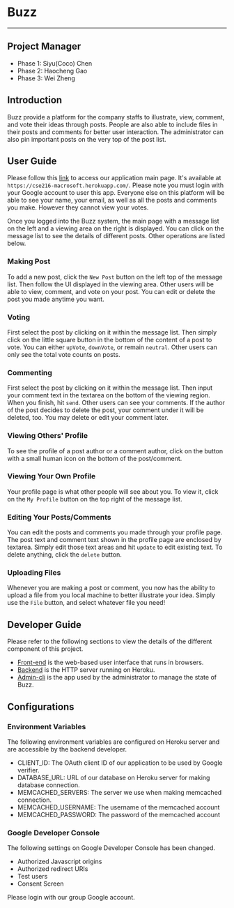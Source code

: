 # Buzz
---

## Project Manager
- Phase 1: Siyu(Coco) Chen
- Phase 2: Haocheng Gao
- Phase 3: Wei Zheng

## Introduction
Buzz provide a platform for the company staffs to illustrate, view, comment,
and vote their ideas through posts. People are also able to include files in their posts and comments for better user interaction. The administrator can also pin important
posts on the very top of the post list.

## User Guide
Please follow this [link](https://cse216-macrosoft.herokuapp.com/) to access
our application main page.  It's available at `https://cse216-macrosoft.herokuapp.com/`.
Please note you must login with your Google account to user this app. Everyone
else on this platform will be able to see your name, your email, as well as
all the posts and comments you make.  However they cannot view your votes.

Once you logged into the Buzz system, the main page with a message list on
the left and a viewing area on the right is displayed.  You can click on the
message list to see the details of different posts.  Other operations are listed
below.

### Making Post
To add a new post, click the `New Post` button on the left top of the message
list. Then follow the UI displayed in the viewing area. Other users will be
able to view, comment, and vote on your post.  You can edit or delete the post
you made anytime you want. 

### Voting
First select the post by clicking on it within the message list.  Then simply
click on the little square button in the bottom of the content of a post to
vote.  You can either `upVote`, `downVote`, or remain `neutral`.  Other users
can only see the total vote counts on posts.

### Commenting
First select the post by clicking on it within the message list.  Then input
your comment text in the textarea on the bottom of the viewing region.  When
you finish, hit `send`.  Other users can see your comments.  If the author of
the post decides to delete the post, your comment under it will be deleted,
too. You may delete or edit your comment later.

### Viewing Others' Profile
To see the profile of a post author or a comment author, click on the button
with a small human icon on the bottom of the post/comment.

### Viewing Your Own Profile
Your profile page is what other people will see about you.  To view it, click
on the `My Profile` button on the top right of the message list.

### Editing Your Posts/Comments
You can edit the posts and comments you made through your profile page.  The
post text and comment text shown in the profile page are enclosed by textarea.
Simply edit those text areas and hit `update` to edit existing text.  To delete
anything, click the `delete` button.

### Uploading Files
Whenever you are making a post or comment, you now has the ability to upload a file from you local machine to better illustrate your idea. Simply use the `File` button, and select whatever file you need!


## Developer Guide
Please refer to the following sections to view the details of the different
component of this project.

- [Front-end](web/README.md) is the web-based user interface that runs in browsers.
- [Backend](backend/README.md) is the HTTP server running on Heroku.
- [Admin-cli](admin-cli/README.md) is the app used by the administrator to
  manage the state of Buzz.

## Configurations

### Environment Variables
The following environment variables are configured on Heroku server and are
accessible by the backend developer.

- CLIENT\_ID: The OAuth client ID of our application to be used by Google verifier.
- DATABASE\_URL: URL of our database on Heroku server for making database connection.
- MEMCACHED_SERVERS: The server we use when making memcached connection.
- MEMCACHED_USERNAME: The username of the memcached account
- MEMCACHED\_PASSWORD: The password of the memcached account

### Google Developer Console
The following settings on Google Developer Console has been changed.

- Authorized Javascript origins
- Authorized redirect URIs
- Test users
- Consent Screen

Please login with our group Google account.  